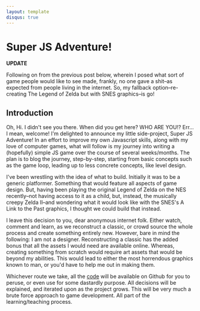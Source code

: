 ```yaml
---
layout: template
disqus: true
---
```


# Super JS Adventure!

__UPDATE__

Following on from the previous post below, wherein I posed what sort of game people would like to see made, frankly, no one gave a shit–as expected from people living in the internet. So, my fallback option–re-creating The Legend of Zelda but with SNES graphics–is go!

## Introduction

Oh, Hi. I didn't see you there. When did you get here? WHO ARE YOU!? Err... I mean, welcome! I'm delighted to announce my little side-project, Super JS Adventure! In an effort to improve my own Javascript skills, along with my love of computer games, what will follow is my journey into writing a (hopefully) simple JS game over the course of several weeks/months. The plan is to blog the journey, step-by-step, starting from basic concepts such as the game loop, leading up to less concrete concepts, like level design.

I've been wrestling with the idea of what to build. Initially it was to be a generic platformer. Something that would feature all aspects of game design. But, having been playing the original Legend of Zelda on the NES recently–not having access to it as a child, but, instead, the musically creepy Zelda II–and wondering what it would look like with the SNES's A Link to the Past graphics, I thought we could build that instead.

I leave this decision to you, dear anonymous internet folk. Either watch, comment and learn, as we reconstruct a classic, or crowd source the whole process and create something entirely new. However, bare in mind the following: I am not a designer. Reconstructing a classic has the added bonus that all the assets I would need are available online. Whereas, creating something from scratch would require art assets that would be beyond my abilities. This would lead to either the most horrendous graphics known to man, or you'd have to help me out in making them.

Whichever route we take, all the [code](http://github.com/gablaxian/super-js-adventure) will be available on Github for you to peruse, or even use for some dastardly purpose. All decisions will be explained, and iterated upon as the project grows. This will be very much a brute force approach to game development. All part of the learning/teaching process.